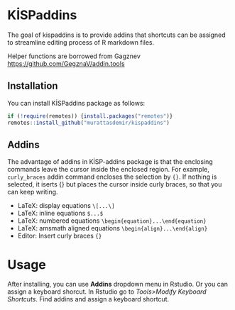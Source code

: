 
# KİSPaddins

<!-- badges: start -->
<!-- badges: end -->

The goal of kispaddins is to provide addins that shortcuts can be assigned to streamline editing process of R markdown files.

Helper functions are borrowed from Gagznev https://github.com/GegznaV/addin.tools

## Installation

You can install KİSPaddins package as follows:

``` r
if (!require(remotes)) {install.packages("remotes")}
remotes::install_github("murattasdemir/kispaddins")
```

## Addins

The advantage of addins in KİSP-addins package is that the enclosing commands leave the cursor inside the enclosed region. For example, `curly_braces` addin command encloses the selection by `{}`. If nothing is selected, it iserts {} but places the cursor inside curly braces, so that you can keep writing.

- LaTeX: display equations `\[...\]`
- LaTeX: inline equations `$...$`
- LaTeX: numbered equations `\begin{equation}...\end{equation}`
- LaTeX: amsmath aligned equations `\begin{align}...\end{align}`
- Editor: Insert curly braces `{}`

# Usage

After installing, you can use **Addins** dropdown menu in Rstudio. Or you can assign a keyboard shorcut. In Rstudio go to *Tools>Modify Keyboard Shortcuts*. Find addins and assign a keyboard shortcut.
